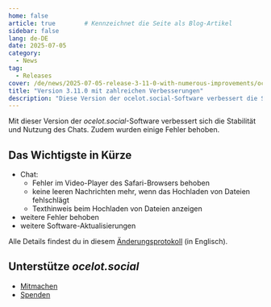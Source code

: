 ```yaml
---
home: false
article: true        # Kennzeichnet die Seite als Blog-Artikel
sidebar: false
lang: de-DE
date: 2025-07-05
category:
  - News
tag:
  - Releases
cover: /de/news/2025-07-05-release-3-11-0-with-numerous-improvements/ocelot-social-release-v3-11-0.jpg
title: "Version 3.11.0 mit zahlreichen Verbesserungen"
description: "Diese Version der ocelot.social-Software verbessert die Stabilität und Nutzung des Chats und behebt einige Fehler."
---
```


Mit dieser Version der *ocelot.social*-Software verbessert sich die Stabilität und Nutzung des Chats.
Zudem wurden einige Fehler behoben.

## Das Wichtigste in Kürze

- Chat:
  - Fehler im Video-Player des Safari-Browsers behoben
  - keine leeren Nachrichten mehr, wenn das Hochladen von Dateien fehlschlägt
  - Texthinweis beim Hochladen von Dateien anzeigen
- weitere Fehler behoben
- weitere Software-Aktualisierungen

Alle Details findest du in diesem [Änderungsprotokoll](https://github.com/Ocelot-Social-Community/Ocelot-Social/releases/tag/3.11.0) (in Englisch).

## Unterstütze *ocelot.social*

- [Mitmachen](/de/contribute/)
- [Spenden](/de/donate/)

